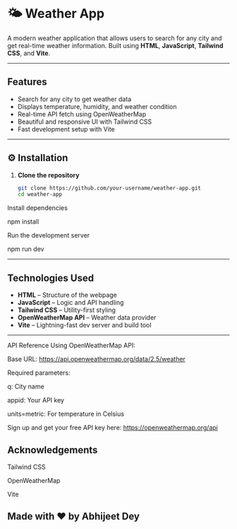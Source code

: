 # 🌤️ Weather App

A modern weather application that allows users to search for any city and get real-time weather information. Built using **HTML**, **JavaScript**, **Tailwind CSS**, and **Vite**.


---

##  Features

-  Search for any city to get weather data
-  Displays temperature, humidity, and weather condition
-  Real-time API fetch using OpenWeatherMap
-  Beautiful and responsive UI with Tailwind CSS
-  Fast development setup with Vite

---

## ⚙️ Installation

1. **Clone the repository**
   ```bash
   git clone https://github.com/your-username/weather-app.git
   cd weather-app
   
Install dependencies

npm install

Run the development server

npm run dev

---

##  Technologies Used

- **HTML** – Structure of the webpage  
- **JavaScript** – Logic and API handling  
- **Tailwind CSS** – Utility-first styling  
- **OpenWeatherMap API** – Weather data provider  
- **Vite** – Lightning-fast dev server and build tool  

---

API Reference
Using OpenWeatherMap API:

Base URL: https://api.openweathermap.org/data/2.5/weather

Required parameters:

q: City name

appid: Your API key

units=metric: For temperature in Celsius

Sign up and get your free API key here: https://openweathermap.org/api

## Acknowledgements

Tailwind CSS

OpenWeatherMap

Vite

## Made with ❤️ by Abhijeet Dey

